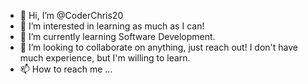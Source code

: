 - 👋 Hi, I’m @CoderChris20
- 👀 I’m interested in learning as much as I can!
- 🌱 I’m currently learning Software Development.
- 💞️ I’m looking to collaborate on anything, just reach out! I don't have much experience, but I'm willing to learn.
- 📫 How to reach me ...

<!---
CoderChris20/CoderChris20 is a ✨ special ✨ repository because its `README.md` (this file) appears on your GitHub profile.
You can click the Preview link to take a look at your changes.
--->

